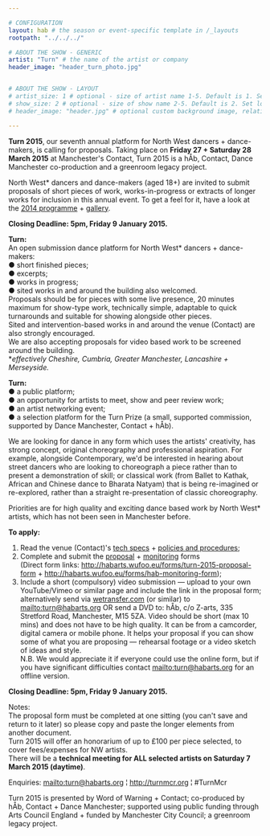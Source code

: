```yaml
---

# CONFIGURATION
layout: hab # the season or event-specific template in /_layouts
rootpath: "../../../"

# ABOUT THE SHOW - GENERIC
artist: "Turn" # the name of the artist or company
header_image: "header_turn_photo.jpg"   


# ABOUT THE SHOW - LAYOUT
# artist_size: 1 # optional - size of artist name 1-5. Default is 1. Set longer names to lower values
# show_size: 2 # optional - size of show name 2-5. Default is 2. Set longer names to lower values
# header_image: "header.jpg" # optional custom background image, relative to current page

---
```

**Turn 2015**, our seventh annual platform for North West dancers + dance-makers, is calling for proposals. Taking place on **Friday 27 + Saturday 28 March 2015** at Manchester's Contact, Turn 2015 is a hÅb, Contact, Dance Manchester co-production and a greenroom legacy project.    
  
North West* dancers and dance-makers (aged 18+) are invited to submit proposals of short pieces of work, works-in-progress or extracts of longer works for inclusion in this annual event. To get a feel for it, have a look at the [2014 programme](/archive/2014-turn) + [gallery](/galleries/2014-turn).   
 
**Closing Deadline: 5pm, Friday 9 January 2015.**     
   
**Turn:**    
An open submission dance platform for North West* dancers + dance-makers:    
● short finished pieces;      
● excerpts;    
● works in progress;    
● sited works in and around the building also welcomed.    
Proposals should be for pieces with some live presence, 20 minutes maximum for show-type work, technically simple, adaptable to quick turnarounds and suitable for showing alongside other pieces.    
Sited and intervention-based works in and around the venue (Contact) are also strongly encouraged.    
We are also accepting proposals for video based work to be screened around the building.     
**effectively Cheshire, Cumbria, Greater Manchester, Lancashire + Merseyside.*    

**Turn:**     
● a public platform;    
● an opportunity for artists to meet, show and peer review work;    
● an artist networking event;    
● a selection platform for the Turn Prize (a small, supported commission, supported by Dance Manchester, Contact + hÅb).     

We are looking for dance in any form which uses the artists' creativity, has strong concept, original choreography and professional aspiration. For example, alongside Contemporary, we'd be interested in hearing about street dancers who are looking to choreograph a piece rather than to present a demonstration of  skill; or classical work (from Ballet to Kathak, African and Chinese dance to Bharata Natyam) that is being re-imagined or re-explored, rather than a straight re-presentation of classic choreography.    
 
Priorities are for high quality and exciting dance based work by North West* artists, which has not been seen in Manchester before.    
 
**To apply:**     
1. Read the venue (Contact)'s [tech specs](http://turnmcr.posthaven.com/pages/contact-tech-specs) + [policies and procedures](http://turnmcr.posthaven.com/pages/policies-and-procedures-14138);    
2. Complete and submit the [proposal](http://habarts.wufoo.eu/forms/turn-2015-proposal-form) + [monitoring](http://habarts.wufoo.eu/forms/hab-monitoring-form) forms    
(Direct form links: http://habarts.wufoo.eu/forms/turn-2015-proposal-form + http://habarts.wufoo.eu/forms/hab-monitoring-form);    
3. Include a short (compulsory) video submission — upload to your own YouTube/Vimeo or similar page and include the link in the proposal form; alternatively send via [wetransfer.com](http://www.wetransfer.com) (or similar) to <mailto:turn@habarts.org> OR send a DVD to: hÅb, c/o Z-arts, 335 Stretford Road, Manchester, M15 5ZA. Video should be short (max 10 mins) and does not have to be high quality. It can be from a camcorder, digital camera or mobile phone. It helps your proposal if you can show some of what you are proposing — rehearsal footage or a video sketch of ideas and style.        
N.B. We would appreciate it if everyone could use the online form, but if you have significant difficulties contact <mailto:turn@habarts.org> for an offline version.    
  
**Closing Deadline: 5pm, Friday 9 January 2015.**    
  
Notes:    
The proposal form must be completed at one sitting (you can't save and return to it later) so please copy and paste the longer elements from another document.    
Turn 2015 will offer an honorarium of up to £100 per piece selected, to cover fees/expenses for NW artists.    
There will be a **technical meeting for ALL selected artists on Saturday 7 March 2015 (daytime)**.    
        
Enquiries: <mailto:turn@habarts.org> ¦ <http://turnmcr.org> ¦ #TurnMcr    
        
Turn 2015 is presented by Word of Warning + Contact; co-produced by hÅb, Contact + Dance Manchester; supported using public funding through Arts Council England + funded by Manchester City Council; a greenroom legacy project.
